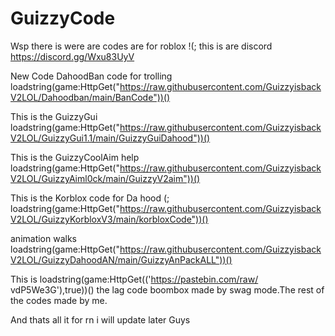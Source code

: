 # GuizzyCode
Wsp there is were are codes are for roblox !(;
this is are discord https://discord.gg/Wxu83UyV

New Code DahoodBan code for trolling loadstring(game:HttpGet("https://raw.githubusercontent.com/GuizzyisbackV2LOL/Dahoodban/main/BanCode"))()

This is the GuizzyGui loadstring(game:HttpGet("https://raw.githubusercontent.com/GuizzyisbackV2LOL/GuizzyGui1.1/main/GuizzyGuiDahood"))()

This is the GuizzyCoolAim help loadstring(game:HttpGet("https://raw.githubusercontent.com/GuizzyisbackV2LOL/GuizzyAiml0ck/main/GuizzyV2aim"))()

This is the Korblox code for Da hood (; loadstring(game:HttpGet("https://raw.githubusercontent.com/GuizzyisbackV2LOL/GuizzyKorbloxV3/main/korbloxCode"))()

animation walks  loadstring(game:HttpGet("https://raw.githubusercontent.com/GuizzyisbackV2LOL/GuizzyDahoodAN/main/GuizzyAnPackALL"))()

This is loadstring(game:HttpGet(('https://pastebin.com/raw/
vdP5We3G'),true))() the lag code boombox made by swag mode.The rest of the codes made by me.

And thats all it for rn i will update later Guys 
